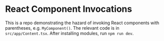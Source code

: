 # React Component Invocations

This is a repo demonstrating the hazard of invoking React components with parentheses, e.g. `MyComponent()`. The relevant code is in `src/app/Content.tsx`. After installing modules, run `npm run dev`.
